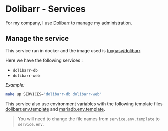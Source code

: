 # Dolibarr - Services

For my company, I use [Dolibarr](https://dolibarr.org) to manage my administration.

## Manage the service

This service run in docker and the image used is
[tuxgasy/dolibarr](https://hub.docker.com/r/tuxgasy/dolibarr).

Here we have the following services :
  - `dolibarr-db`
  - `dolibarr-web`

_Example:_

```bash
make up SERVICES="dolibarr-db dolibarr-web"
```

This service also use environment variables with the following template files
[dolibarr.env.template](dolibarr/dolibarr.env.template) and
[mariadb.env.template](dolibarr/mariadb.env.template).

> You will need to change the file names from `service.env.template` to
`service.env`.
